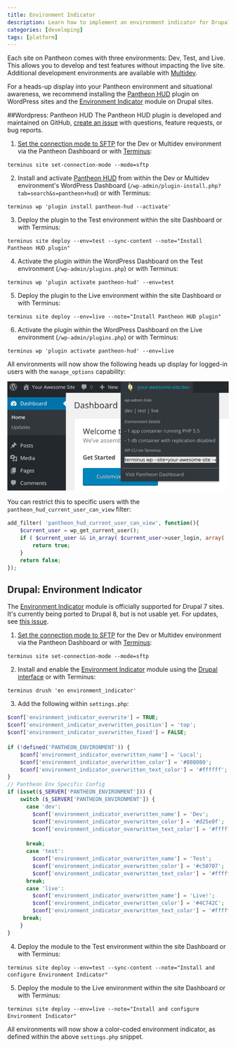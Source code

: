 ```yaml
---
title: Environment Indicator
description: Learn how to implement an environment indicator for Drupal and WordPress sites running on Pantheon.
categories: [developing]
tags: [platform]
---
```

Each site on Pantheon comes with three environments: Dev, Test, and Live. This allows you to develop and test features without impacting the live site. Additional development environments are available with [Multidev](/docs/multidev/).

For a heads-up display into your Pantheon environment and situational awareness, we recommend installing the [Pantheon HUD](https://wordpress.org/plugins/pantheon-hud) plugin on WordPress sites and the [Environment Indicator](https://www.drupal.org/project/environment_indicator) module on Drupal sites.

##Wordpress: Pantheon HUD
The Pantheon HUD plugin is developed and maintained on GitHub, [create an issue](https://github.com/pantheon-systems/pantheon-hud/issues) with questions, feature requests, or bug reports.

1. [Set the connection mode to SFTP](/docs/sftp) for the Dev or Multidev environment via the Pantheon Dashboard or with [Terminus](/docs/terminus):

 ```nohighlight
 terminus site set-connection-mode --mode=sftp
 ```

2. Install and activate [Pantheon HUD](https://wordpress.org/plugins/pantheon-hud/) from within the Dev or Multidev environment's WordPress Dashboard (`/wp-admin/plugin-install.php?tab=search&s=pantheon+hud`) or with Terminus:

 ```nohighlight
 terminus wp 'plugin install pantheon-hud --activate'
 ```

3. Deploy the plugin to the Test environment within the site Dashboard or with Terminus:

 ```nohighlight
 terminus site deploy --env=test --sync-content --note="Install Pantheon HUD plugin"
 ```

4. Activate the plugin within the WordPress Dashboard on the Test environment (`/wp-admin/plugins.php`) or with Terminus:

 ```nohighlight
 terminus wp 'plugin activate pantheon-hud' --env=test
 ```

5. Deploy the plugin to the Live environment within the site Dashboard or with Terminus:

 ```nohighlight
 terminus site deploy --env=live --note="Install Pantheon HUD plugin"
 ```

6. Activate the plugin within the WordPress Dashboard on the Live environment (`/wp-admin/plugins.php`) or with Terminus:

 ```nohighlight
 terminus wp 'plugin activate pantheon-hud' --env=live
 ```

All environments will now show the following heads up display for logged-in users with the `manage_options` capability:

![Pantheon HUD](/source/docs/assets/images/pantheon-hud.png)

You can restrict this to specific users with the `pantheon_hud_current_user_can_view` filter:

```php
add_filter( 'pantheon_hud_current_user_can_view', function(){
    $current_user = wp_get_current_user();
    if ( $current_user && in_array( $current_user->user_login, array( 'myuserlogin' ) ) ) {
        return true;
    }
    return false;
});
```

## Drupal: Environment Indicator
The [Environment Indicator](https://www.drupal.org/project/environment_indicator) module is officially supported for Drupal 7 sites. It's currently being ported to Drupal 8, but is not usable yet. For updates, see [this issue](https://www.drupal.org/node/2605572).


1. [Set the connection mode to SFTP](/docs/sftp) for the Dev or Multidev environment via the Pantheon Dashboard or with [Terminus](/docs/terminus):

 ```nohighlight
 terminus site set-connection-mode --mode=sftp
 ```

2. Install and enable the [Environment Indicator](https://www.drupal.org/project/environment_indicator) module using the [Drupal interface](https://drupal.org/documentation/install/modules-themes) or with Terminus:

 ```nohighlight
 terminus drush 'en environment_indicator'
 ```

3. Add the following within `settings.php`:

 ```php
 $conf['environment_indicator_overwrite'] = TRUE;
 $conf['environment_indicator_overwritten_position'] = 'top';
 $conf['environment_indicator_overwritten_fixed'] = FALSE;

 if (!defined('PANTHEON_ENVIRONMENT')) {
     $conf['environment_indicator_overwritten_name'] = 'Local';
     $conf['environment_indicator_overwritten_color'] = '#808080';
     $conf['environment_indicator_overwritten_text_color'] = '#ffffff';
 }
 // Pantheon Env Specific Config
 if (isset($_SERVER['PANTHEON_ENVIRONMENT'])) {
     switch ($_SERVER['PANTHEON_ENVIRONMENT']) {
       case 'dev':
         $conf['environment_indicator_overwritten_name'] = 'Dev';
         $conf['environment_indicator_overwritten_color'] = '#d25e0f';
         $conf['environment_indicator_overwritten_text_color'] = '#ffffff';

       break;
       case 'test':
         $conf['environment_indicator_overwritten_name'] = 'Test';
         $conf['environment_indicator_overwritten_color'] = '#c50707';
         $conf['environment_indicator_overwritten_text_color'] = '#ffffff';
       break;
       case 'live':
         $conf['environment_indicator_overwritten_name'] = 'Live!';
         $conf['environment_indicator_overwritten_color'] = '#4C742C';
         $conf['environment_indicator_overwritten_text_color'] = '#ffffff';
      break;
     }
 }
 ```

4. Deploy the module to the Test environment within the site Dashboard or with Terminus:

 ```nohighlight
 terminus site deploy --env=test --sync-content --note="Install and configure Environment Indicator"
 ```

5. Deploy the module to the Live environment within the site Dashboard or with Terminus:

 ```nohighlight
 terminus site deploy --env=live --note="Install and configure Environment Indicator"
 ```

All environments will now show a color-coded environment indicator, as defined within the above `settings.php` snippet.
